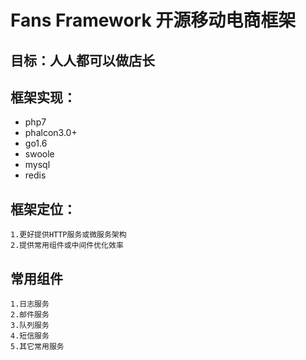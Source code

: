 Fans Framework 开源移动电商框架
========

## 目标：人人都可以做店长

## 框架实现：
   * php7
   * phalcon3.0+
   * go1.6
   * swoole
   * mysql
   * redis
   
   
## 框架定位：
    1.更好提供HTTP服务或微服务架构
    2.提供常用组件或中间件优化效率
    
## 常用组件
    1.日志服务
    2.邮件服务
    3.队列服务
    4.短信服务
    5.其它常用服务

  

